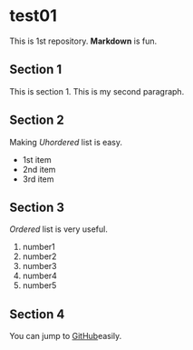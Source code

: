 # test01
 
This is 1st repository.
**Markdown** is fun.

## Section 1
This is section 1.
This is my second paragraph.

## Section 2
Making *Uhordered* list is easy.

- 1st item
- 2nd item
- 3rd item

## Section 3
*Ordered* list is very useful.

1. number1
1. number2
1. number3
1. number4
1. number5

## Section 4

You can jump to [GitHub](https://github.com)easily.